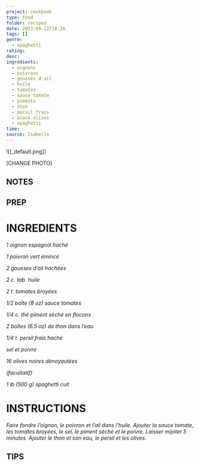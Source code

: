```yaml
---
project: cookbook
type: food
folder: recipes
date: 2023-09-12T18:28
tags: []
genre:
  - spaghetti
rating: 
desc: 
ingredients:
  - oignons
  - poivrons
  - gousses d'ail
  - huile
  - tomates
  - sauce tomate
  - piments
  - thon
  - persil frais
  - black olives
  - spaghetti
time: 
source: Isabelle
---
```


![[_default.png]]

[CHANGE PHOTO]


## NOTES




## PREP


# INGREDIENTS

_1 oignon espagnol haché_

_1 poivron vert émincé_

_2 gousses d’ail hachées_

_2 c. tab. huile_

_2 t. tomates broyées_

_1/2 boîte (8 oz) sauce tomates_

_1/4 c. thé piment séché en flocons_

_2 boîtes (6.5 oz) de thon dans l’eau_

_1/4 t. persil frais haché_

_sel et poivre_

_16 olives noires dénoyautées_

_(facultatif)_

_1 lb (500 g) spaghetti cuit_



# INSTRUCTIONS

_Faire fondre l’oignon, le poivron et l’ail dans_
_l’huile. Ajouter la sauce tomate, les tomates_
_broyées, le sel, le piment séché et le poivre._
_Laisser mijoter 5 minutes. Ajouter le thon et_
_son eau, le persil et les olives._



## TIPS



